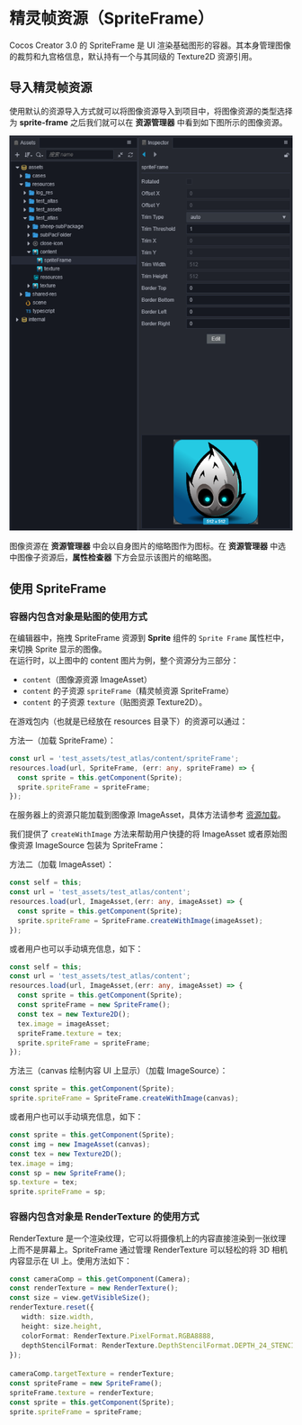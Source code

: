 # 精灵帧资源（SpriteFrame）

Cocos Creator 3.0 的 SpriteFrame 是 UI 渲染基础图形的容器。其本身管理图像的裁剪和九宫格信息，默认持有一个与其同级的 Texture2D 资源引用。

## 导入精灵帧资源

使用默认的资源导入方式就可以将图像资源导入到项目中，将图像资源的类型选择为 **sprite-frame** 之后我们就可以在 **资源管理器** 中看到如下图所示的图像资源。

![imported texture](sprite-frame/imported_texture.png)

图像资源在 **资源管理器** 中会以自身图片的缩略图作为图标。在 **资源管理器** 中选中图像子资源后，**属性检查器** 下方会显示该图片的缩略图。

## 使用 SpriteFrame

### 容器内包含对象是贴图的使用方式

在编辑器中，拖拽 SpriteFrame 资源到 **Sprite** 组件的 `Sprite Frame` 属性栏中，来切换 Sprite 显示的图像。<br>
在运行时，以上图中的 content 图片为例，整个资源分为三部分：
- `content`（图像源资源 ImageAsset）
- `content` 的子资源 `spriteFrame`（精灵帧资源 SpriteFrame）
- `content` 的子资源 `texture`（贴图资源 Texture2D）。

在游戏包内（也就是已经放在 resources 目录下）的资源可以通过：

方法一（加载 SpriteFrame）：

```typescript
const url = 'test_assets/test_atlas/content/spriteFrame';
resources.load(url, SpriteFrame, (err: any, spriteFrame) => {
  const sprite = this.getComponent(Sprite);
  sprite.spriteFrame = spriteFrame;
});
```

在服务器上的资源只能加载到图像源 ImageAsset，具体方法请参考 [资源加载](./load-assets.md)。

我们提供了 `createWithImage` 方法来帮助用户快捷的将 ImageAsset 或者原始图像资源 ImageSource 包装为 SpriteFrame：

方法二（加载 ImageAsset）：

```typescript
const self = this;
const url = 'test_assets/test_atlas/content';
resources.load(url, ImageAsset,(err: any, imageAsset) => {
  const sprite = this.getComponent(Sprite);
  sprite.spriteFrame = SpriteFrame.createWithImage(imageAsset);
});
```

或者用户也可以手动填充信息，如下：

```typescript
const self = this;
const url = 'test_assets/test_atlas/content';
resources.load(url, ImageAsset,(err: any, imageAsset) => {
  const sprite = this.getComponent(Sprite);
  const spriteFrame = new SpriteFrame();
  const tex = new Texture2D();
  tex.image = imageAsset;
  spriteFrame.texture = tex;
  sprite.spriteFrame = spriteFrame;
});
```

方法三（canvas 绘制内容 UI 上显示）（加载 ImageSource）：

```typescript
const sprite = this.getComponent(Sprite);
sprite.spriteFrame = SpriteFrame.createWithImage(canvas);
```

或者用户也可以手动填充信息，如下：

```typescript
const sprite = this.getComponent(Sprite);
const img = new ImageAsset(canvas);
const tex = new Texture2D();
tex.image = img;
const sp = new SpriteFrame();
sp.texture = tex;
sprite.spriteFrame = sp;
```

### 容器内包含对象是 RenderTexture 的使用方式

RenderTexture 是一个渲染纹理，它可以将摄像机上的内容直接渲染到一张纹理上而不是屏幕上。SpriteFrame 通过管理 RenderTexture 可以轻松的将 3D 相机内容显示在 UI 上。使用方法如下：

```typescript
const cameraComp = this.getComponent(Camera);
const renderTexture = new RenderTexture();
const size = view.getVisibleSize();
renderTexture.reset({
   width: size.width,
   height: size.height,
   colorFormat: RenderTexture.PixelFormat.RGBA8888,
   depthStencilFormat: RenderTexture.DepthStencilFormat.DEPTH_24_STENCIL_8
});

cameraComp.targetTexture = renderTexture;
const spriteFrame = new SpriteFrame();
spriteFrame.texture = renderTexture;
const sprite = this.getComponent(Sprite);
sprite.spriteFrame = spriteFrame;
```

<!-- API 接口文档如下：
* [SpriteFrame 资源类型](https://docs.cocos.com/creator/2.1/api/zh/classes/SpriteFrame.html) -->
